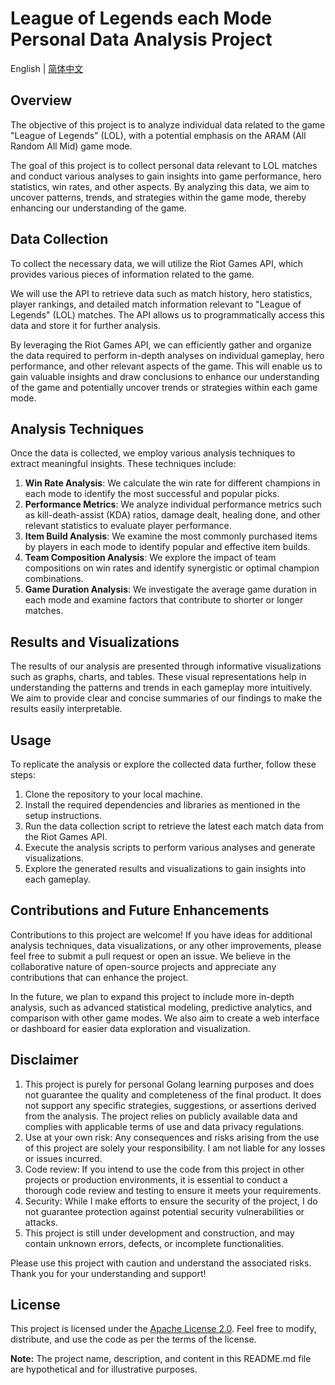# League of Legends each Mode Personal Data Analysis Project

English | [简体中文](./README.md)

## Overview

The objective of this project is to analyze individual data related to the game "League of Legends" (LOL), with a 
potential emphasis on the ARAM (All Random All Mid) game mode.

The goal of this project is to collect personal data relevant to LOL matches and conduct various analyses to gain 
insights into game performance, hero statistics, win rates, and other aspects. By analyzing this data, we aim to 
uncover patterns, trends, and strategies within the game mode, thereby enhancing our understanding of the game.

## Data Collection

To collect the necessary data, we will utilize the Riot Games API, which provides various pieces of information related
to the game.

We will use the API to retrieve data such as match history, hero statistics, player rankings, and detailed match 
information relevant to "League of Legends" (LOL) matches. The API allows us to programmatically access this data and 
store it for further analysis.

By leveraging the Riot Games API, we can efficiently gather and organize the data required to perform in-depth analyses 
on individual gameplay, hero performance, and other relevant aspects of the game. This will enable us to gain valuable 
insights and draw conclusions to enhance our understanding of the game and potentially uncover trends or strategies 
within each game mode.


## Analysis Techniques

Once the data is collected, we employ various analysis techniques to extract meaningful insights. These techniques
include:

1. **Win Rate Analysis**: We calculate the win rate for different champions in each mode to identify the most successful
   and popular picks.
2. **Performance Metrics**: We analyze individual performance metrics such as kill-death-assist (KDA) ratios, damage
   dealt, healing done, and other relevant statistics to evaluate player performance.
3. **Item Build Analysis**: We examine the most commonly purchased items by players in each mode to identify popular and
   effective item builds.
4. **Team Composition Analysis**: We explore the impact of team compositions on win rates and identify synergistic or
   optimal champion combinations.
5. **Game Duration Analysis**: We investigate the average game duration in each mode and examine factors that contribute
   to shorter or longer matches.

## Results and Visualizations

The results of our analysis are presented through informative visualizations such as graphs, charts, and tables. These
visual representations help in understanding the patterns and trends in each gameplay more intuitively. We aim to
provide clear and concise summaries of our findings to make the results easily interpretable.

## Usage

To replicate the analysis or explore the collected data further, follow these steps:

1. Clone the repository to your local machine.
2. Install the required dependencies and libraries as mentioned in the setup instructions.
3. Run the data collection script to retrieve the latest each match data from the Riot Games API.
4. Execute the analysis scripts to perform various analyses and generate visualizations.
5. Explore the generated results and visualizations to gain insights into each gameplay.

## Contributions and Future Enhancements

Contributions to this project are welcome! If you have ideas for additional analysis techniques, data visualizations, or
any other improvements, please feel free to submit a pull request or open an issue. We believe in the collaborative
nature of open-source projects and appreciate any contributions that can enhance the project.

In the future, we plan to expand this project to include more in-depth analysis, such as advanced statistical modeling,
predictive analytics, and comparison with other game modes. We also aim to create a web interface or dashboard for
easier data exploration and visualization.

## Disclaimer

1. This project is purely for personal Golang learning purposes and does not guarantee the quality and completeness of the final product. It does not support any specific strategies, suggestions, or assertions derived from the analysis. The project relies on publicly available data and complies with applicable terms of use and data privacy regulations.
2. Use at your own risk: Any consequences and risks arising from the use of this project are solely your responsibility. I am not liable for any losses or issues incurred.
3. Code review: If you intend to use the code from this project in other projects or production environments, it is essential to conduct a thorough code review and testing to ensure it meets your requirements.
4. Security: While I make efforts to ensure the security of the project, I do not guarantee protection against potential security vulnerabilities or attacks.
5. This project is still under development and construction, and may contain unknown errors, defects, or incomplete functionalities.

Please use this project with caution and understand the associated risks. Thank you for your understanding and support!

## License

This project is licensed under the [Apache License 2.0](https://www.apache.org/licenses/LICENSE-2.0). Feel free to
modify, distribute, and use the code as per the terms of the license.

**Note:** The project name, description, and content in this README.md file are hypothetical and for illustrative
purposes.